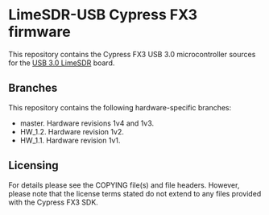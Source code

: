 # LimeSDR-USB Cypress FX3 firmware

This repository contains the Cypress FX3 USB 3.0 microcontroller sources for the [USB 3.0 LimeSDR](https://github.com/myriadrf/LimeSDR-USB) board.

## Branches

This repository contains the following hardware-specific branches:

* master. Hardware revisions 1v4 and 1v3.
* HW_1.2. Hardware revision 1v2.
* HW_1.1. Hardware revision 1v1.

## Licensing

For details please see the COPYING file(s) and file headers. However, please note that the license terms stated do not extend to any files provided with the Cypress FX3 SDK.
